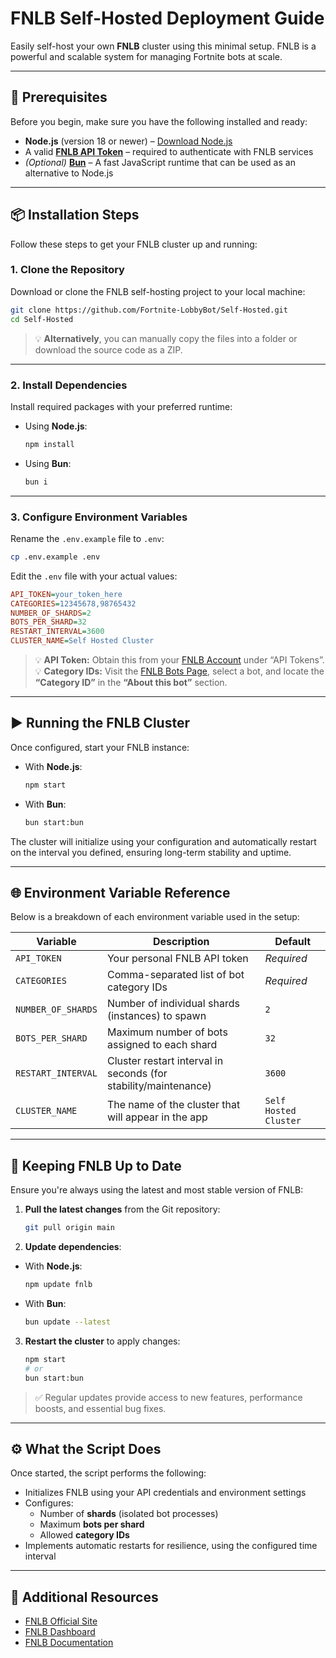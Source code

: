 ﻿# FNLB Self-Hosted Deployment Guide

Easily self-host your own **FNLB** cluster using this minimal setup. FNLB is a powerful and scalable system for managing Fortnite bots at scale.

---

## 🚀 Prerequisites

Before you begin, make sure you have the following installed and ready:

- **Node.js** (version 18 or newer) – [Download Node.js](https://nodejs.org/)
- A valid **[FNLB API Token](https://app.fnlb.net/account)** – required to authenticate with FNLB services
- *(Optional)* **[Bun](https://bun.sh)** – A fast JavaScript runtime that can be used as an alternative to Node.js

---

## 📦 Installation Steps

Follow these steps to get your FNLB cluster up and running:

### 1. Clone the Repository

Download or clone the FNLB self-hosting project to your local machine:

```bash
git clone https://github.com/Fortnite-LobbyBot/Self-Hosted.git
cd Self-Hosted
```

> 💡 **Alternatively**, you can manually copy the files into a folder or download the source code as a ZIP.

---

### 2. Install Dependencies

Install required packages with your preferred runtime:

- Using **Node.js**:

  ```bash
  npm install
  ```

- Using **Bun**:

  ```bash
  bun i
  ```

---

### 3. Configure Environment Variables

Rename the `.env.example` file to `.env`:

```bash
cp .env.example .env
```

Edit the `.env` file with your actual values:

```ini
API_TOKEN=your_token_here
CATEGORIES=12345678,98765432
NUMBER_OF_SHARDS=2
BOTS_PER_SHARD=32
RESTART_INTERVAL=3600
CLUSTER_NAME=Self Hosted Cluster
```

> 💡 **API Token:** Obtain this from your [FNLB Account](https://app.fnlb.net/account) under “API Tokens”.  
> 💡 **Category IDs:** Visit the [FNLB Bots Page](https://app.fnlb.net/bots), select a bot, and locate the **“Category ID”** in the **“About this bot”** section.

---

## ▶️ Running the FNLB Cluster

Once configured, start your FNLB instance:

- With **Node.js**:

  ```bash
  npm start
  ```

- With **Bun**:

  ```bash
  bun start:bun
  ```

The cluster will initialize using your configuration and automatically restart on the interval you defined, ensuring long-term stability and uptime.

---

## 🌐 Environment Variable Reference

Below is a breakdown of each environment variable used in the setup:

| Variable            | Description                                                                 | Default               |
|---------------------|-----------------------------------------------------------------------------|-----------------------|
| `API_TOKEN`         | Your personal FNLB API token                                                | *Required*            |
| `CATEGORIES`        | Comma-separated list of bot category IDs                                    | *Required*            |
| `NUMBER_OF_SHARDS`  | Number of individual shards (instances) to spawn                            | `2`                   |
| `BOTS_PER_SHARD`    | Maximum number of bots assigned to each shard                               | `32`                  |
| `RESTART_INTERVAL`  | Cluster restart interval in seconds (for stability/maintenance)             | `3600`                |
| `CLUSTER_NAME`      | The name of the cluster that will appear in the app                         | `Self Hosted Cluster` |

---

## 🔄 Keeping FNLB Up to Date

Ensure you're always using the latest and most stable version of FNLB:

1. **Pull the latest changes** from the Git repository:

   ```bash
   git pull origin main
   ```

2. **Update dependencies**:

- With **Node.js**:

   ```bash
   npm update fnlb
   ```

- With **Bun**:

   ```bash
   bun update --latest
   ```

3. **Restart the cluster** to apply changes:

   ```bash
   npm start
   # or
   bun start:bun
   ```

> ✅ Regular updates provide access to new features, performance boosts, and essential bug fixes.

---

## ⚙️ What the Script Does

Once started, the script performs the following:

- Initializes FNLB using your API credentials and environment settings
- Configures:
  - Number of **shards** (isolated bot processes)
  - Maximum **bots per shard**
  - Allowed **category IDs**
- Implements automatic restarts for resilience, using the configured time interval

---

## 📎 Additional Resources

- [FNLB Official Site](https://fnlb.net)
- [FNLB Dashboard](https://app.fnlb.net)
- [FNLB Documentation ](https://docs.fnlb.net)
